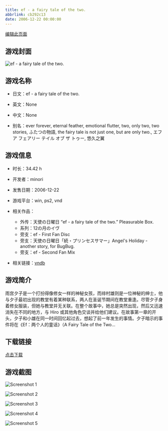 ```yaml
---
title: ef - a fairy tale of the two.
abbrlink: cb292c13
date: 2006-12-22 00:00:00
---
```

[编辑此页面](https://github.com/ACG-3/ADV3-source/blob/main/source/_posts/games/%E3%82%BF%E3%83%A6%E3%82%BF%E3%83%9E%20-kiss%20on%20my%20deity-.md)

## 游戏封面

![ef - a fairy tale of the two.](https%3A//pan.timero.xyz/onedrive/img_lib_001/%E3%82%BF%E3%83%A6%E3%82%BF%E3%83%9E%20-kiss%20on%20my%20deity-_cover.avif)


## 游戏名称

- 日文：ef - a fairy tale of the two.
- 英文：None
- 中文：None

- 别名：ever forever, eternal feather, emotional flutter, two, only two, two stories, ふたつの物語, the fairy tale is not just one, but are only two., エフ ア フェアリー テイル オブ ザ トゥー, 悠久之翼


## 游戏信息

- 时长：34.42 h
- 开发者：minori
- 发售日期：2006-12-22
- 游戏平台：win, ps2, vnd
- 相关作品：
   - 外传：天使の日曜日 “ef - a fairy tale of the two.” Pleasurable Box.
   - 系列：12の月のイヴ
   - 旁支：ef - First Fan Disc
   - 旁支：天使の日曜日「続・プリンセスサマー」Angel's Holiday - another story, for BugBug.
   - 旁支：ef - Second Fan Mix

- 相关链接：[vndb](https://vndb.org/v88)


## 游戏简介

雨宫夕子是一个打扮得像修女一样的神秘女孩，而绯村雄则是一位神秘的绅士，他与夕子最初出现的教堂有着某种联系，两人在圣诞节期间在教堂重逢。尽管夕子身着修女服装，但她与教堂并无关联。在整个故事中，她总是突然出现，然后又迅速消失在不同的地方，与 Hiro 或其他角色交谈并给他们建议。在故事第一章的开头，夕子和小雄在同一时间回忆起过去，想起了前一年发生的事情。夕子暗示的事件将在《Ef：两个人的童话》（A Fairy Tale of the Two...




## 下载链接

[点击下载](https://pan.timero.xyz/onedrive/adv_lib_001/%E3%82%BF%E3%83%A6%E3%82%BF%E3%83%9E%20-kiss%20on%20my%20deity-)


## 游戏截图


![Screenshot 1](https%3A//pan.timero.xyz/onedrive/img_lib_001/%E3%82%BF%E3%83%A6%E3%82%BF%E3%83%9E%20-kiss%20on%20my%20deity-_Screenshot_1.avif)

![Screenshot 2](https%3A//pan.timero.xyz/onedrive/img_lib_001/%E3%82%BF%E3%83%A6%E3%82%BF%E3%83%9E%20-kiss%20on%20my%20deity-_Screenshot_2.avif)

![Screenshot 3](https%3A//pan.timero.xyz/onedrive/img_lib_001/%E3%82%BF%E3%83%A6%E3%82%BF%E3%83%9E%20-kiss%20on%20my%20deity-_Screenshot_3.avif)

![Screenshot 4](https%3A//pan.timero.xyz/onedrive/img_lib_001/%E3%82%BF%E3%83%A6%E3%82%BF%E3%83%9E%20-kiss%20on%20my%20deity-_Screenshot_4.avif)

![Screenshot 5](https%3A//pan.timero.xyz/onedrive/img_lib_001/%E3%82%BF%E3%83%A6%E3%82%BF%E3%83%9E%20-kiss%20on%20my%20deity-_Screenshot_5.avif)

